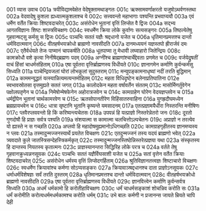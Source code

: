 001  	व्यास उवाच
001a	त्रयीविद्यामवेक्षेत वेदेषूक्तामथाङ्गतः
001c	ऋक्सामवर्णाक्षरतो यजुषोऽथर्वणस्तथा
002a	वेदवादेषु कुशला ह्यध्यात्मकुशलाश्च ये
002c	सत्त्ववन्तो महाभागाः पश्यन्ति प्रभवाप्ययौ
003a	एवं धर्मेण वर्तेत क्रियाः शिष्टवदाचरेत्
003c	असंरोधेन भूतानां वृत्तिं लिप्सेत वै द्विजः
004a	सद्भ्य आगतविज्ञानः शिष्टः शास्त्रविचक्षणः
004c	स्वधर्मेण क्रिया लोके कुर्वाणः सत्यसङ्गरः
005a	तिष्ठत्येतेषु गृहवान्षट्सु कर्मसु स द्विजः
005c	पञ्चभिः सततं यज्ञैः श्रद्दधानो यजेत च
006a	धृतिमानप्रमत्तश्च दान्तो धर्मविदात्मवान्
006c	वीतहर्षभयक्रोधो ब्राह्मणो नावसीदति
007a	दानमध्ययनं यज्ञस्तपो ह्रीरार्जवं दमः
007c	एतैर्वर्धयते तेजः पाप्मानं चापकर्षति
008a	धूतपाप्मा तु मेधावी लघ्वाहारो जितेन्द्रियः
008c	कामक्रोधौ वशे कृत्वा निनीषेद्ब्रह्मणः पदम्
009a	अग्नींश्च ब्राह्मणांश्चार्चेद्देवताः प्रणमेत च
009c	वर्जयेद्रुषतीं वाचं हिंसां चाधर्मसंहिताम्
010a	एषा पूर्वतरा वृत्तिर्ब्राह्मणस्य विधीयते
010c	ज्ञानागमेन कर्माणि कुर्वन्कर्मसु सिध्यति
011a	पञ्चेन्द्रियजलां घोरां लोभकूलां सुदुस्तराम्
011c	मन्युपङ्कामनाधृष्यां नदीं तरति बुद्धिमान्
012a	काममन्यूद्धतं यत्स्यान्नित्यमत्यन्तमोहितम्
012c	महता विधिदृष्टेन बलेनाप्रतिघातिना
012e	स्वभावस्रोतसा वृत्तमुह्यते सततं जगत्
013a	कालोदकेन महता वर्षावर्तेन संततम्
013c	मासोर्मिणर्तुवेगेन पक्षोलपतृणेन च
014a	निमेषोन्मेषफेनेन अहोरात्रजवेन च
014c	कामग्राहेण घोरेण वेदयज्ञप्लवेन च
015a	धर्मद्वीपेन भूतानां चार्थकामरवेण च
015c	ऋतसोपानतीरेण विहिंसातरुवाहिना
016a	युगह्रदौघमध्येन ब्रह्मप्रायभवेन च
016c	धात्रा सृष्टानि भूतानि कृष्यन्ते यमसादनम्
017a	एतत्प्रज्ञामयैर्धीरा निस्तरन्ति मनीषिणः
017c	प्लवैरप्लववन्तो हि किं करिष्यन्त्यचेतसः
018a	उपपन्नं हि यत्प्राज्ञो निस्तरेन्नेतरो जनः
018c	दूरतो गुणदोषौ हि प्राज्ञः सर्वत्र पश्यति
019a	संशयात्मा स कामात्मा चलचित्तोऽल्पचेतनः
019c	अप्राज्ञो न तरत्येव यो ह्यास्ते न स गच्छति
020a	अप्लवो हि महादोषमुह्यमानोऽधिगच्छति
020c	कामग्राहगृहीतस्य ज्ञानमप्यस्य न प्लवः
021a	तस्मादुन्मज्जनस्यार्थे प्रयतेत विचक्षणः
021c	एतदुन्मज्जनं तस्य यदयं ब्राह्मणो भवेत्
022a	त्र्यवदाते कुले जातस्त्रिसन्देहस्त्रिकर्मकृत्
022c	तस्मादुन्मज्जनस्तिष्ठेन्निस्तरेत्प्रज्ञया यथा
023a	संस्कृतस्य हि दान्तस्य नियतस्य कृतात्मनः
023c	प्राज्ञस्यानन्तरा सिद्धिरिह लोके परत्र च
024a	वर्तते तेषु गृहवानक्रुध्यन्ननसूयकः
024c	पञ्चभिः सततं यज्ञैर्विघसाशी यजेत च
025a	सतां वृत्तेन वर्तेत क्रियाः शिष्टवदाचरेत्
025c	असंरोधेन धर्मस्य वृत्तिं लिप्सेदगर्हिताम्
026a	श्रुतिविज्ञानतत्त्वज्ञः शिष्टाचारो विचक्षणः
026c	स्वधर्मेण क्रियावांश्च कर्मणा सोऽप्यसङ्करः
027a	क्रियावाञ्श्रद्दधानश्च दाता प्राज्ञोऽनसूयकः
027c	धर्माधर्मविशेषज्ञः सर्वं तरति दुस्तरम्
028a	धृतिमानप्रमत्तश्च दान्तो धर्मविदात्मवान्
028c	वीतहर्षभयक्रोधो ब्राह्मणो नावसीदति
029a	एषा पूर्वतरा वृत्तिर्ब्राह्मणस्य विधीयते
029c	ज्ञानवित्त्वेन कर्माणि कुर्वन्सर्वत्र सिध्यति
030a	अधर्मं धर्मकामो हि करोतीहाविचक्षणः
030c	धर्मं चाधर्मसङ्काशं शोचन्निव करोति सः
031a	धर्मं करोमीति करोत्यधर्ममधर्मकामश्च करोति धर्मम्
031c	उभे बालः कर्मणी न प्रजानन्स जायते म्रियते चापि देही

